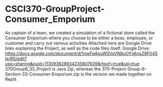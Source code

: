 # CSCI370-GroupProject-Consumer_Emporium
As captain of a team, we created a simulation of a fictional store called the Consumer Emporium where you choose to be either a boss, employee, or customer and carry out various activities Attached here are Google Drive links explaining the Project, as well as the code files itself.
Google Drive: https://docs.google.com/document/d/1nwFq4guWSVsVN8uOYvAnoZ8F04SIsrRS/edit?usp=sharing&ouid=113093828634235807639&rtpof=true&sd=true
370Group6_33_Project is Java Zip, whereas the 370-Project-Group-6-Section-33-Consumer-Emporium.zip is the version we made together on Replit
